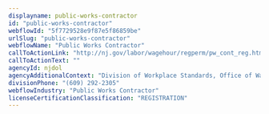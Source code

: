 ```yaml
---
displayname: public-works-contractor
id: "public-works-contractor"
webflowId: "5f7729528e9f87e5f86859be"
urlSlug: "public-works-contractor"
webflowName: "Public Works Contractor"
callToActionLink: "http://nj.gov/labor/wagehour/regperm/pw_cont_reg.html"
callToActionText: ""
agencyId: njdol
agencyAdditionalContext: "Division of Workplace Standards, Office of Wage and Hour Compliance"
divisionPhone: "(609) 292-2305"
webflowIndustry: "Public Works Contractor"
licenseCertificationClassification: "REGISTRATION"
---
```

